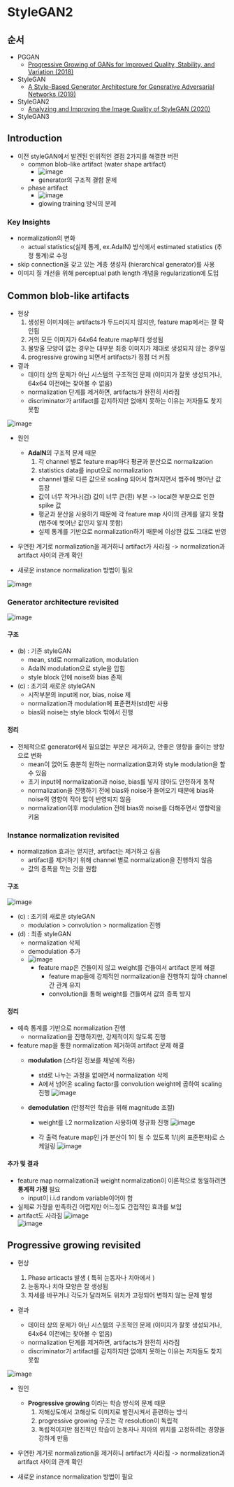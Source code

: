 # StyleGAN2
## 순서
- PGGAN
  -  [Progressive Growing of GANs for Improved Quality, Stability, and Variation (2018)](https://arxiv.org/abs/1710.10196)
- StyleGAN
  - [A Style-Based Generator Architecture for Generative Adversarial Networks (2019)](https://arxiv.org/abs/1812.04948)
- StyleGAN2
  - [Analyzing and Improving the Image Quality of StyleGAN (2020)](https://arxiv.org/abs/1912.04958)
- StyleGAN3

## Introduction
- 이전 styleGAN에서 발견된 인위적인 결점 2가지를 해결한 버전
  - common blob-like artifact (water shape artifact)
    - ![image](https://github.com/mjkim0819/NI2L_STUDY/assets/108729047/3817e340-aba9-4282-a29a-8164780ecb25)
    - generator의 구조적 결함 문제
  - phase artifact
    - ![image](https://github.com/mjkim0819/NI2L_STUDY/assets/108729047/1793af3b-6e20-41ec-b3bd-206bb15684e9)
    - glowing training 방식의 문제
### Key Insights
- normalization의 변화
  - actual statistics(실제 통계, ex.AdaIN) 방식에서 estimated statistics (추정 통계)로 수정
- skip connection을 갖고 있는 계층 생성자 (hierarchical generator)를 사용
- 이미지 질 개선을 위해 perceptual path length 개념을 regularization에 도입

## Common blob-like artifacts
- 현상
  1. 생성된 이미지에는 artifacts가 두드러지지 않지만, feature map에서는 잘 확인됨
  2. 거의 모든 이미지가 64x64 feature map부터 생성됨
  3. 물방울 모양이 없는 경우는 대부분 최종 이미지가 제대로 생성되지 않는 경우임
  4. progressive growing 되면서 artifacts가 점점 더 커짐
- 결과
  - 데이터 상의 문제가 아닌 시스템의 구조적인 문제 (이미지가 잘못 생성되거나, 64x64 이전에는 찾아볼 수 없음)
  - normalization 단계를 제거하면, artifacts가 완전히 사라짐
  - discriminator가 artifact를 감지하지만 없애지 못하는 이유는 저자들도 찾지 못함
  
![image](https://github.com/mjkim0819/NI2L_STUDY/assets/108729047/7853ced5-4afd-4910-94b3-41084d101482)  
- 원인
  - **AdalN**의 구조적 문제 때문
    1) 각 channel 별로 feature map마다 평균과 분산으로 normalization
    2) statistics data를 input으로 normalization
    - channel 별로 다른 값으로 scaling 되어서 합쳐지면서 범주에 벗어난 값 등장
    - 값이 너무 작거나(검) 값이 너무 큰(흰) 부분 -> local한 부분으로 인한 spike 값
    - 평균과 분산을 사용하기 때문에 각 feature map 사이의 관계를 알지 못함 (범주에 벗어난 값인지 알지 못함)
    - 실제 통계를 기반으로 normalization하기 때문에 이상한 값도 그대로 반영
   
- 우연한 계기로 normalization을 제거하니 artifact가 사라짐 -> normalization과 artifact 사이의 관계 확인 
- 새로운 instance normalization 방법이 필요


![image](https://github.com/mjkim0819/NI2L_STUDY/assets/108729047/c8da9bb4-006b-4ccd-b03f-904909582331) 
 
### Generator architecture revisited

![image](https://github.com/mjkim0819/NI2L_STUDY/assets/108729047/7dd8bd6b-05d7-46cb-9dfb-415938d31975)  

#### 구조
- (b) : 기존 styleGAN
  - mean, std로 normalization, modulation
  - AdaIN modulation으로 style을 입힘
  - style block 안에 noise와 bias 존재
- (c) : 초기의 새로운 styleGAN
  - 시작부분의 input에 nor, bias, noise 제
  - normalization과 modulation에 표준편차(std)만 사용
  - bias와 noise는 style block 밖에서 진행

#### 정리
- 전체적으로 generator에서 필요없는 부분은 제거하고, 안좋은 영향을 줄이는 방향으로 변화
  - mean이 없어도 충분히 원하는 normalization효과와 style modulation을 할 수 있음
  - 초기 input에 normalization과 noise, bias를 넣지 않아도 안전하게 동작
  - normalization을 진행하기 전에 bias와 noise가 들어오기 때문에 bias와 noise의 영향이 작아 많이 반영되지 않음
  - normalization이후 modulation 전에 bias와 noise를 더해주면서 영향력을 키움
  
### Instance normalization revisited
- normalization 효과는 얻지만, artifact는 제거하고 싶음
  - artifact를 제거하기 위해 channel 별로 normalization을 진행하지 않음
  - 값의 증폭을 막는 것을 원함
#### 구조  
![image](https://github.com/mjkim0819/NI2L_STUDY/assets/108729047/be0d44f6-6e15-45b4-9d90-fa82192eef72)  
- (c) : 초기의 새로운 styleGAN
  - modulation > convolution > normalization 진행
- (d) : 최종 styleGAN
  - normalization 삭제
  - demodulation 추가
  - ![image](https://github.com/mjkim0819/NI2L_STUDY/assets/108729047/a0edaadb-5624-4e6f-ae70-df65a53e1f26)
    - feature map은 건들이지 않고 weight를 건들여서 artifact 문제 해결
      - feature map들에 강제적인 normalization을 진행하지 않아 channel 간 관계 유지
      - convolution을 통해 weight를 건들여서 값의 증폭 방지

#### 정리
- 예측 통계를 기반으로 normalization 진행
  - normalization을 진행하지만, 강제적이지 않도록 진행  
- feature map을 통한 normalization 제거하여 artifact 문제 해결
  - **modulation** (스타일 정보를 채널에 적용)
    - std로 나누는 과정을 없애면서 normalization 삭제
    - A에서 넘어온 scaling factor를 convolution weight에 곱하여 scaling 진행
      ![image](https://github.com/mjkim0819/NI2L_STUDY/assets/108729047/aae4c7fd-b9a1-4a10-ab3d-83190406da4a)  

  - **demodulation** (안정적인 학습을 위해 magnitude 조절)
    - weight를 L2 normalization 사용하여 정규화 진행
      ![image](https://github.com/mjkim0819/NI2L_STUDY/assets/108729047/3adc9646-ed6a-4bba-a9bb-fa5f3dc8ee13)  

    - 각 출력 feature map인 j가 분산이 1이 될 수 있도록 1/(j의 표준편차)로 스케일링
      ![image](https://github.com/mjkim0819/NI2L_STUDY/assets/108729047/8ef8081a-9b4d-45d7-a381-45ff7bee890b)  
#### 추가 및 결과  
- feature map normalization과 weight normalization이 이론적으로 동일하려면 **통계적 가정** 필요
  - input이 i.i.d random variable이어야 함
- 실제로 가정을 만족하긴 어렵지만 어느정도 간접적인 효과를 보임
- artifact도 사라짐
![image](https://github.com/mjkim0819/NI2L_STUDY/assets/108729047/a98e0016-0553-4c71-8e4e-8fe26e748b4c)  
![image](https://github.com/mjkim0819/NI2L_STUDY/assets/108729047/13cce564-a96d-4d46-a493-c794c65d4f18)


## Progressive growing revisited
- 현상
  1. Phase articacts 발생 ( 특히 눈동자나 치아에서 )
  2. 눈동자나 치아 모양은 잘 생성됨
  3. 자세를 바꾸거나 각도가 달라져도 위치가 고정되어 변하지 않는 문제 발생

- 결과
  - 데이터 상의 문제가 아닌 시스템의 구조적인 문제 (이미지가 잘못 생성되거나, 64x64 이전에는 찾아볼 수 없음)
  - normalization 단계를 제거하면, artifacts가 완전히 사라짐
  - discriminator가 artifact를 감지하지만 없애지 못하는 이유는 저자들도 찾지 못함
  
![image](https://github.com/mjkim0819/NI2L_STUDY/assets/108729047/7853ced5-4afd-4910-94b3-41084d101482)  
- 원인
  - **Progressive growing** 이라는 학습 방식의 문제 때문
    1) 저해상도에서 고해상도 이미지로 발전시켜서 훈련하는 방식
    2) progressive growing 구조는 각 resolution이 독립적
    3) 독립적이지만 점진적인 학습이 눈동자나 치아의 위치를 고정하려는 경향을 강하게 만듦 
    
- 우연한 계기로 normalization을 제거하니 artifact가 사라짐 -> normalization과 artifact 사이의 관계 확인 
- 새로운 instance normalization 방법이 필요
